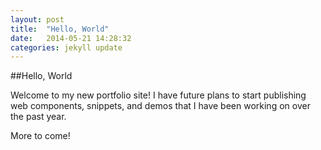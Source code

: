 ```yaml
---
layout: post
title:  "Hello, World"
date:   2014-05-21 14:28:32
categories: jekyll update
---
```


##Hello, World

Welcome to my new portfolio site! I have future plans to start publishing web components, snippets, and demos that I have been working on over the past year.

More to come!